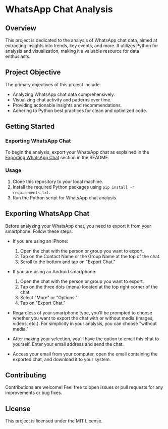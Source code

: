 # WhatsApp Chat Analysis

## Overview
This project is dedicated to the analysis of WhatsApp chat data, aimed at extracting insights into trends, key events, and more. It utilizes Python for analysis and visualization, making it a valuable resource for data enthusiasts.

## Project Objective
The primary objectives of this project include:

- Analyzing WhatsApp chat data comprehensively.
- Visualizing chat activity and patterns over time.
- Providing actionable insights and recommendations.
- Adhering to Python best practices for clean and optimized code.

## Getting Started

### Exporting WhatsApp Chat
To begin the analysis, export your WhatsApp chat as explained in the [Exporting WhatsApp Chat](#exporting-whatsapp-chat) section in the README.

### Usage
1. Clone this repository to your local machine.
2. Install the required Python packages using `pip install -r requirements.txt`.
3. Run the Python script for WhatsApp chat analysis.

## Exporting WhatsApp Chat

Before analyzing your WhatsApp chat, you need to export it from your smartphone. Follow these steps:

- If you are using an iPhone:
    1. Open the chat with the person or group you want to export.
    2. Tap on the Contact Name or the Group Name at the top of the chat.
    3. Scroll to the bottom and tap on "Export Chat."

- If you are using an Android smartphone:
    1. Open the chat with the person or group you want to export.
    2. Tap on the three dots (menu) located at the top right corner of the chat.
    3. Select "More" or "Options."
    4. Tap on "Export Chat."

- Regardless of your smartphone type, you'll be prompted to choose whether you want to export the chat with or without media (images, videos, etc.). For simplicity in your analysis, you can choose "without media."

- After making your selection, you'll have the option to email this chat to yourself. Enter your email address and send the chat.

- Access your email from your computer, open the email containing the exported chat, and download it to your system.

## Contributing

Contributions are welcome! Feel free to open issues or pull requests for any improvements or bug fixes.

## License

This project is licensed under the MIT License.
